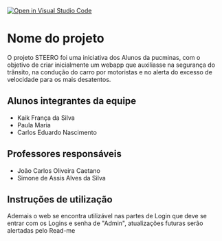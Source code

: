 [![Open in Visual Studio Code](https://classroom.github.com/assets/open-in-vscode-718a45dd9cf7e7f842a935f5ebbe5719a5e09af4491e668f4dbf3b35d5cca122.svg)](https://classroom.github.com/online_ide?assignment_repo_id=11270858&assignment_repo_type=AssignmentRepo)
# Nome do projeto
O projeto STEERO foi uma iniciativa dos Alunos da pucminas, com o objetivo de criar inicialmente um webapp que auxiliasse na segurança do trânsito, na condução do carro por motoristas e no alerta do excesso de velocidade para os mais desatentos.

## Alunos integrantes da equipe

* Kaik França da Silva
* Paula Maria
* Carlos Eduardo Nascimento

## Professores responsáveis

* João Carlos Oliveira Caetano
* Simone de Assis Alves da Silva

## Instruções de utilização

Ademais o web se encontra utilizável nas partes de Login que deve se entrar com os Logins e senha de "Admin", atualizações futuras serão alertadas pelo Read-me